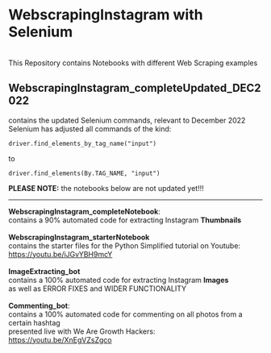 # WebscrapingInstagram with Selenium
<br>
This Repository contains Notebooks with different Web Scraping examples
<br>

## WebscrapingInstagram_completeUpdated_DEC2022 

contains the updated Selenium commands, relevant to December 2022
<br>
Selenium has adjusted all commands of the kind:

```driver.find_elements_by_tag_name("input")```

to

```driver.find_elements(By.TAG_NAME, "input")```

<b>PLEASE NOTE:</b> the notebooks below are not updated yet!!!

---

<b>WebscrapingInstagram_completeNotebook</b>: 
<br>
contains a 90% automated code for extracting Instagram <b>Thumbnails</b>
<br>
<br>
<b>WebscrapingInstagram_starterNotebook</b>
<br>
contains the starter files for the Python Simplified tutorial on Youtube:
<br>
https://youtu.be/iJGvYBH9mcY
<br>
<br>
<b>ImageExtracting_bot</b>
<br>
contains a 100% automated code for extracting Instagram <b>Images</b>
<br>
as well as ERROR FIXES and WIDER FUNCTIONALITY
<br>
<br>
<b>Commenting_bot</b>:
<br>
contains a 100% automated code for commenting on all photos from a certain hashtag
<br>
presented live with We Are Growth Hackers:
<br>
https://youtu.be/XnEgVZsZgco


